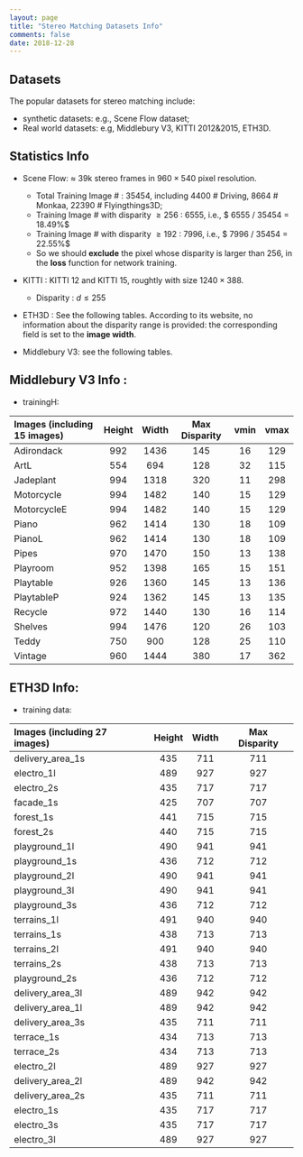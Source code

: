 ```yaml
---
layout: page
title: "Stereo Matching Datasets Info"
comments: false
date: 2018-12-28
---
```


## Datasets

The popular datasets for stereo matching include:

- synthetic datasets: e.g., Scene Flow dataset;
- Real world datasets: e.g, Middlebury V3, KITTI 2012&2015, ETH3D.

## Statistics Info

- Scene Flow: $\approx$ 39k stereo frames in $960 \times 540$ pixel resolution.
  - Total Training Image # : 35454, including 4400 # Driving, 8664 # Monkaa, 22390 # Flyingthings3D;
  - Training Image # with disparity $\geq 256$ : 6555, i.e., $ 6555 / 35454 = 18.49\%$
  - Training Image # with disparity $\geq 192$ : 7996, i.e., $ 7996 / 35454 = 22.55\%$
  - So we should **exclude** the pixel whose disparity is larger than 256, in the **loss** function for network training.

- KITTI : KITTI 12 and KITTI 15, roughtly with size $1240 \times 388$.
  - Disparity : $d \leq 255$
- ETH3D : See the following tables. According to its website, no information about the disparity range is provided: the 
corresponding field is set to the **image width**.
- Middlebury V3: see the following tables.


## Middlebury V3 Info :

- trainingH:

| Images (including 15 images)   | Height | Width | Max Disparity | vmin | vmax |
| :-------  |:-----: |:----: | :-----------: |:----:|:----:|
|Adirondack |  992   | 1436  |    145	       |  16  |  129 |
|ArtL       |  554   | 694   |	  128	       |  32  |  115 |
|Jadeplant  | 994    | 1318  |    320	       |  11  |  298 |
|Motorcycle | 994    | 1482  |	  140        |	15  |  129 |
|MotorcycleE| 994    | 1482  |    140        |	15  |  129 |
|Piano      | 962    | 1414  |    130	       |  18  |  109 |
|PianoL     | 962    | 1414  |    130	       | 18   |  109 |
|Pipes      | 970    | 1470  |	  150	       |13    |  138 |
|Playroom   | 952    | 1398  |	  165	       |15    |	 151 |
|Playtable  | 926    | 1360  |	  145	       |13    |	 136 |
|PlaytableP | 924    | 1362  |	  145	       |13    |	 135 |
|Recycle    | 972    | 1440  |	  130				 |16    |	 114 |
|Shelves    | 994    | 1476  |	  120				 |26    |	 103 |
|Teddy      | 750    | 900   |	  128				 |25    |	 110 |
|Vintage    | 960    | 1444  |	  380				 |17    |	 362 |

## ETH3D Info:

- training data:

| Images (including 27 images) | Height | Width | Max Disparity |
| :----------------- |:-----: |:----: | :-----------: |
| delivery_area_1s   | 435    |   711 |     711       |
| electro_1l         | 	489   |	  927 | 	927   |
| electro_2s         | 	435|	717|	717|
| facade_1s          | 	425|	707|	707|
| forest_1s          | 	441|	715|	715|
| forest_2s          | 	440|	715|	715|
| playground_1l| 	490|	941|	941|
| playground_1s| 	436|	712|	712|
| playground_2l| 	490|	941|	941|
| playground_3l| 	490|	941|	941|
| playground_3s| 	436|	712|	712|
| terrains_1l| 	491|	940|	940|
| terrains_1s| 	438|	713|	713|
| terrains_2l| 	491|	940|	940|
| terrains_2s| 	438|	713|	713|
| playground_2s| 	436|	712|	712|
| delivery_area_3l| 	489|	942|	942|
| delivery_area_1l| 	489|	942|	942|
| delivery_area_3s| 	435|	711|	711|
| terrace_1s| 	434|	713|	713|
| terrace_2s| 	434|	713|	713|
| electro_2l| 	489|	927|	927|
| delivery_area_2l| 	489|	942|	942|
| delivery_area_2s| 	435|	711|	711|
| electro_1s| 	435|	717|	717|
| electro_3s| 	435|	717|	717|
| electro_3l| 	489|	927|	927|
